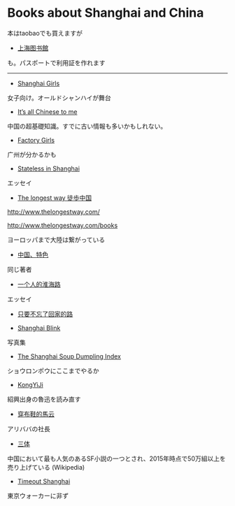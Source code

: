 # Books about Shanghai and China

本はtaobaoでも買えますが

- [上海图书館](http://www.library.sh.cn/)

も。パスポートで利用証を作れます


---

- [Shanghai Girls](http://www.amazon.com/Shanghai-Girls-Novel-Lisa-See/dp/0812980530)

女子向け。オールドシャンハイが舞台

- [It’s all Chinese to me](http://www.amazon.com/Its-All-Chinese-Me-Etiquette/dp/0804840792)

中国の超基礎知識。すでに古い情報も多いかもしれない。

- [Factory Girls](http://www.amazon.com/Factory-Girls-Village-Changing-China/dp/0385520182)

广州が分かるかも

- [Stateless in Shanghai](http://www.amazon.com/Stateless-Shanghai-Liliane-Willens/dp/9881815487/ref=sr_1_2?s=books&ie=UTF8&qid=1434417117&sr=1-2&keywords=Stateless+in+Shanghai)

エッセイ

- [The longest way 徒歩中国](http://www.amazon.cn/%E5%BE%92%E6%AD%A5%E4%B8%AD%E5%9B%BD-%E9%9B%B7%E5%85%8B/dp/B00E0C44W4/ref=sr_1_1?ie=UTF8&qid=1434417326&sr=8-1&keywords=%E5%BE%99%E6%AD%A5%E4%B8%AD%E5%9B%BD)


http://www.thelongestway.com/

http://www.thelongestway.com/books

ヨーロッパまで大陸は繋がっている


- [中国、特色](http://www.amazon.cn/%E4%B8%AD%E5%9B%BD-%E7%89%B9%E8%89%B2-%E9%9B%B7%E5%85%8B/dp/B00NGHONDY/ref=pd_sim_351_1?ie=UTF8&refRID=1S0GVZMJHKYCGR92MTYQ)

同じ著者


- [一个人的淮海路](http://www.amazon.cn/%E4%B8%80%E4%B8%AA%E4%BA%BA%E7%9A%84%E6%B7%AE%E6%B5%B7%E8%B7%AF-%E9%A1%BE%E6%83%9F%E9%A2%96/dp/B00E8CG528/ref=sr_1_cc_1?s=aps&ie=UTF8&qid=1434417383&sr=1-1-catcorr&keywords=%E4%B8%80%E4%B8%AA%E4%BA%BA%E7%9A%84%E6%B7%AE%E6%B5%B7%E8%B7%AF)


エッセイ


- [只要不忘了回家的路](https://book.douban.com/subject/26632580/)


- [Shanghai Blink](http://www.expatree.com/boutique/shanghaiblink/)


写真集


- [The Shanghai Soup Dumpling Index](https://gumroad.com/l/rWtI)

ショウロンポウにここまでやるか

- [KongYiJi](http://capturingchinese.com/2011/10/learn-chinese-through-chinese-stories-lu-xuns-kong-yiji/)

紹興出身の魯迅を読み直す


- [穿布鞋的馬云](http://detail.tmall.com/item.htm?spm=a230r.1.14.4.n4vquq&id=40826867742&cm_id=140105335569ed55e27b&abbucket=8)

アリババの社長


- [三体](https://ja.wikipedia.org/wiki/%E4%B8%89%E4%BD%93)

中国において最も人気のあるSF小説の一つとされ、2015年時点で50万組以上を売り上げている (Wikipedia)


- [Timeout Shanghai](http://shanghai.timeoutcn.com/default.aspx)

東京ウォーカーに非ず
